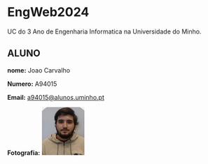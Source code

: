 # EngWeb2024

UC do 3 Ano de Engenharia Informatica
na Universidade do Minho.

## ALUNO

**nome:** Joao Carvalho

**Numero:** A94015

**Email:** a94015@alunos.uminho.pt

**Fotografia:** ![Minha foto](myfoto.png)

